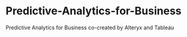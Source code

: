 # Predictive-Analytics-for-Business
Predictive Analytics for Business co-created by Alteryx and Tableau
